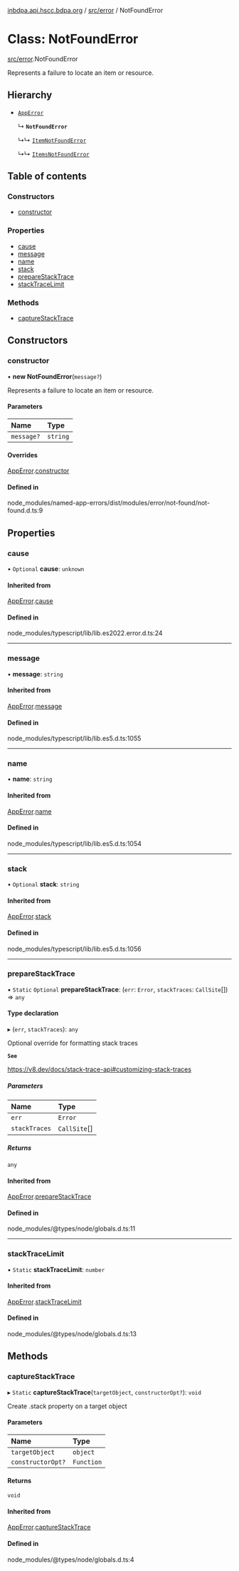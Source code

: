 [inbdpa.api.hscc.bdpa.org](../README.md) / [src/error](../modules/src_error.md) / NotFoundError

# Class: NotFoundError

[src/error](../modules/src_error.md).NotFoundError

Represents a failure to locate an item or resource.

## Hierarchy

- [`AppError`](src_error.AppError.md)

  ↳ **`NotFoundError`**

  ↳↳ [`ItemNotFoundError`](src_error.ItemNotFoundError.md)

  ↳↳ [`ItemsNotFoundError`](src_error.ItemsNotFoundError.md)

## Table of contents

### Constructors

- [constructor](src_error.NotFoundError.md#constructor)

### Properties

- [cause](src_error.NotFoundError.md#cause)
- [message](src_error.NotFoundError.md#message)
- [name](src_error.NotFoundError.md#name)
- [stack](src_error.NotFoundError.md#stack)
- [prepareStackTrace](src_error.NotFoundError.md#preparestacktrace)
- [stackTraceLimit](src_error.NotFoundError.md#stacktracelimit)

### Methods

- [captureStackTrace](src_error.NotFoundError.md#capturestacktrace)

## Constructors

### constructor

• **new NotFoundError**(`message?`)

Represents a failure to locate an item or resource.

#### Parameters

| Name | Type |
| :------ | :------ |
| `message?` | `string` |

#### Overrides

[AppError](src_error.AppError.md).[constructor](src_error.AppError.md#constructor)

#### Defined in

node_modules/named-app-errors/dist/modules/error/not-found/not-found.d.ts:9

## Properties

### cause

• `Optional` **cause**: `unknown`

#### Inherited from

[AppError](src_error.AppError.md).[cause](src_error.AppError.md#cause)

#### Defined in

node_modules/typescript/lib/lib.es2022.error.d.ts:24

___

### message

• **message**: `string`

#### Inherited from

[AppError](src_error.AppError.md).[message](src_error.AppError.md#message)

#### Defined in

node_modules/typescript/lib/lib.es5.d.ts:1055

___

### name

• **name**: `string`

#### Inherited from

[AppError](src_error.AppError.md).[name](src_error.AppError.md#name)

#### Defined in

node_modules/typescript/lib/lib.es5.d.ts:1054

___

### stack

• `Optional` **stack**: `string`

#### Inherited from

[AppError](src_error.AppError.md).[stack](src_error.AppError.md#stack)

#### Defined in

node_modules/typescript/lib/lib.es5.d.ts:1056

___

### prepareStackTrace

▪ `Static` `Optional` **prepareStackTrace**: (`err`: `Error`, `stackTraces`: `CallSite`[]) => `any`

#### Type declaration

▸ (`err`, `stackTraces`): `any`

Optional override for formatting stack traces

**`See`**

https://v8.dev/docs/stack-trace-api#customizing-stack-traces

##### Parameters

| Name | Type |
| :------ | :------ |
| `err` | `Error` |
| `stackTraces` | `CallSite`[] |

##### Returns

`any`

#### Inherited from

[AppError](src_error.AppError.md).[prepareStackTrace](src_error.AppError.md#preparestacktrace)

#### Defined in

node_modules/@types/node/globals.d.ts:11

___

### stackTraceLimit

▪ `Static` **stackTraceLimit**: `number`

#### Inherited from

[AppError](src_error.AppError.md).[stackTraceLimit](src_error.AppError.md#stacktracelimit)

#### Defined in

node_modules/@types/node/globals.d.ts:13

## Methods

### captureStackTrace

▸ `Static` **captureStackTrace**(`targetObject`, `constructorOpt?`): `void`

Create .stack property on a target object

#### Parameters

| Name | Type |
| :------ | :------ |
| `targetObject` | `object` |
| `constructorOpt?` | `Function` |

#### Returns

`void`

#### Inherited from

[AppError](src_error.AppError.md).[captureStackTrace](src_error.AppError.md#capturestacktrace)

#### Defined in

node_modules/@types/node/globals.d.ts:4
